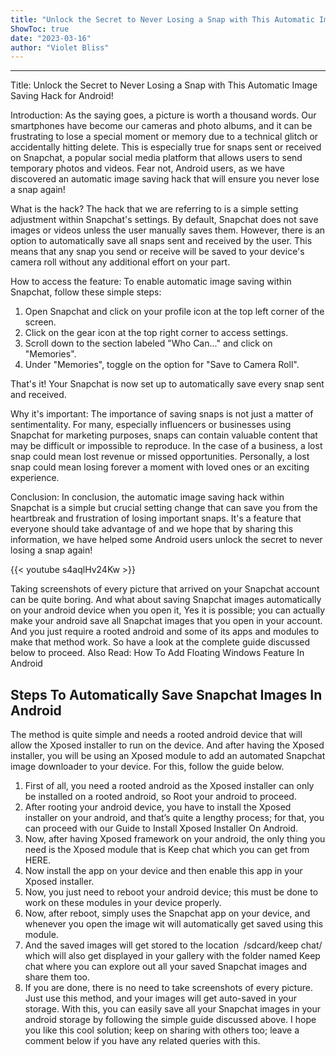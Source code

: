 ```yaml
---
title: "Unlock the Secret to Never Losing a Snap with This Automatic Image Saving Hack for Android!"
ShowToc: true 
date: "2023-03-16"
author: "Violet Bliss"
---
```

*****
Title: Unlock the Secret to Never Losing a Snap with This Automatic Image Saving Hack for Android!

Introduction:
As the saying goes, a picture is worth a thousand words. Our smartphones have become our cameras and photo albums, and it can be frustrating to lose a special moment or memory due to a technical glitch or accidentally hitting delete. This is especially true for snaps sent or received on Snapchat, a popular social media platform that allows users to send temporary photos and videos. Fear not, Android users, as we have discovered an automatic image saving hack that will ensure you never lose a snap again!

What is the hack?
The hack that we are referring to is a simple setting adjustment within Snapchat's settings. By default, Snapchat does not save images or videos unless the user manually saves them. However, there is an option to automatically save all snaps sent and received by the user. This means that any snap you send or receive will be saved to your device's camera roll without any additional effort on your part.

How to access the feature:
To enable automatic image saving within Snapchat, follow these simple steps:

1. Open Snapchat and click on your profile icon at the top left corner of the screen.
2. Click on the gear icon at the top right corner to access settings.
3. Scroll down to the section labeled "Who Can..." and click on "Memories".
4. Under "Memories", toggle on the option for "Save to Camera Roll".

That's it! Your Snapchat is now set up to automatically save every snap sent and received.

Why it's important:
The importance of saving snaps is not just a matter of sentimentality. For many, especially influencers or businesses using Snapchat for marketing purposes, snaps can contain valuable content that may be difficult or impossible to reproduce. In the case of a business, a lost snap could mean lost revenue or missed opportunities. Personally, a lost snap could mean losing forever a moment with loved ones or an exciting experience.

Conclusion:
In conclusion, the automatic image saving hack within Snapchat is a simple but crucial setting change that can save you from the heartbreak and frustration of losing important snaps. It's a feature that everyone should take advantage of and we hope that by sharing this information, we have helped some Android users unlock the secret to never losing a snap again!

{{< youtube s4aqlHv24Kw >}} 



Taking screenshots of every picture that arrived on your Snapchat account can be quite boring. And what about saving Snapchat images automatically on your android device when you open it, Yes it is possible; you can actually make your android save all
Snapchat images that you open in your account. And you just require a rooted android and some of its apps and modules to make that method work. So have a look at the complete guide discussed below to proceed.
Also Read: How To Add Floating Windows Feature In Android

 
## Steps To Automatically Save Snapchat Images In Android


The method is quite simple and needs a rooted android device that will allow the Xposed installer to run on the device.
And after having the Xposed installer, you will be using an Xposed module to add an automated Snapchat image downloader to your device. For this, follow the guide below.
1. First of all, you need a rooted android as the Xposed installer can only be installed on a rooted android, so Root your android to proceed.
2. After rooting your android device, you have to install the Xposed installer on your android, and that’s quite a lengthy process; for that, you can proceed with our Guide to Install Xposed Installer On Android.
3. Now, after having Xposed framework on your android, the only thing you need is the Xposed module that is Keep chat which you can get from HERE.
4. Now install the app on your device and then enable this app in your Xposed installer.
5. Now, you just need to reboot your android device; this must be done to work on these modules in your device properly.
6. Now, after reboot, simply uses the Snapchat app on your device, and whenever you open the image wit will automatically get saved using this module.
7. And the saved images will get stored to the location  /sdcard/keep chat/ which will also get displayed in your gallery with the folder named Keep chat where you can explore out all your saved Snapchat images and share them too.
8. If you are done, there is no need to take screenshots of every picture. Just use this method, and your images will get auto-saved in your storage.
With this, you can easily save all your Snapchat images in your android storage by following the simple guide discussed above. I hope you like this cool solution; keep on sharing with others too; leave a comment below if you have any related queries with this.




